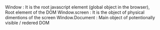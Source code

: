 Window : It is the  root javascript element (global object in the browser), Root element of the DOM 
Window.screen : It is the object of physical dimentions of the screen 
Window.Document : Main object of potentionally visible / redered DOM 
